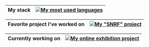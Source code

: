 | My stack | <a href="https://github.com/antoineswg"><img align="center" src="https://github-readme-stats.vercel.app/api/top-langs/?username=antoineswg&layout=compact&theme=discord_old_blurple" alt="My most used languages" /></a> |
| ------------- | ------------- |

| Favorite project I've worked on | <a href="https://github.com/antoineswg/SNRF"><img align="center" src="https://github-readme-stats.vercel.app/api/pin/?username=antoineswg&repo=SNRF&theme=discord_old_blurple" alt='My "SNRF" project' /></a> |
| ------------- | ------------- |

| Currently working on | <a href="https://github.com/antoineswg/temp-sae4"><img align="center" src="https://github-readme-stats.vercel.app/api/pin/?username=antoineswg&repo=temp-sae4&theme=discord_old_blurple" alt='My online exhibition project' /></a> |
| ------------- | ------------- |
